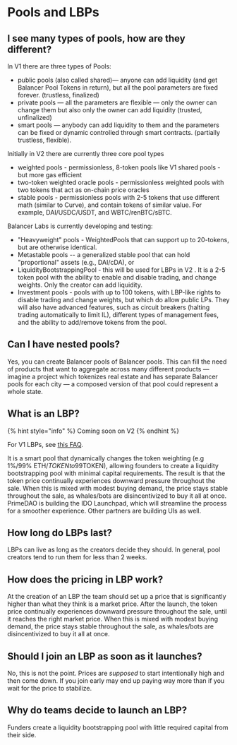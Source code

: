 # Pools and LBPs

## I see many types of pools, how are they different?

In V1 there are three types of Pools:

* public pools \(also called shared\)— anyone can add liquidity \(and get Balancer Pool Tokens in return\), but all the pool parameters are fixed forever. \(trustless, finalized\)
* private pools — all the parameters are flexible — only the owner can change them but also only the owner can add liquidity \(trusted, unfinalized\)
* smart pools — anybody can add liquidity to them and the parameters can be fixed or dynamic controlled through smart contracts. \(partially trustless, flexible\).

Initially in V2 there are currently three core pool types

* weighted pools - permissionless, 8-token pools like V1 shared pools - but more gas efficient
* two-token weighted oracle pools - permissionless weighted pools with two tokens that act as on-chain price oracles
* stable pools - permissionless pools with 2-5 tokens that use different math \(similar to Curve\), and contain tokens of similar value. For example, DAI/USDC/USDT, and WBTC/renBTC/sBTC.

Balancer Labs is currently developing and testing:

* "Heavyweight" pools - WeightedPools that can support up to 20-tokens, but are otherwise identical.
* Metastable pools -- a generalized stable pool that can hold "proportional" assets \(e.g., DAI/cDA\), or 
* LiquidityBootstrappingPool - this will be used for LBPs in V2 . It is a 2-5 token pool with the ability to enable and disable trading, and change weights. Only the creator can add liquidity.
* Investment pools - pools with up to 100 tokens, with LBP-like rights to disable trading and change weights, but which do allow public LPs. They will also have advanced features, such as circuit breakers \(halting trading automatically to limit IL\), different types of management fees, and the ability to add/remove tokens from the pool.

## Can I have nested pools?

Yes, you can create Balancer pools of Balancer pools. This can fill the need of products that want to aggregate across many different products — imagine a project which tokenizes real estate and has separate Balancer pools for each city — a composed version of that pool could represent a whole state.

## What is an LBP?

{% hint style="info" %}
Coming soon on V2
{% endhint %}

For V1 LBPs, see [this FAQ](https://docs.balancer.fi/v/v1/smart-contracts/smart-pools/liquidity-bootstrapping-faq).   
  
It is a smart pool that dynamically changes the token weighting \(e.g 1%/99% ETH/$TOKEN to 99%/1% ETH/$TOKEN\), allowing founders to create a liquidity bootstrapping pool with minimal capital requirements. The result is that the token price continually experiences downward pressure throughout the sale. When this is mixed with modest buying demand, the price stays stable throughout the sale, as whales/bots are disincentivized to buy it all at once. PrimeDAO is building the IDO Launchpad, which will streamline the process for a smoother experience. Other partners are building UIs as well.

## How long do LBPs last?

LBPs can live as long as the creators decide they should. In general, pool creators tend to run them for less than 2 weeks.

## How does the pricing in LBP work?

At the creation of an LBP the team should set up a price that is significantly higher than what they think is a market price. After the launch, the token price continually experiences downward pressure throughout the sale, until it reaches the right market price. When this is mixed with modest buying demand, the price stays stable throughout the sale, as whales/bots are disincentivized to buy it all at once.

## Should I join an LBP as soon as it launches?

No, this is not the point. Prices are _supposed_ to start intentionally high and then come down. If you join early may end up paying way more than if you wait for the price to stabilize.

## Why do teams decide to launch an LBP?

Funders create a liquidity bootstrapping pool with little required capital from their side.

